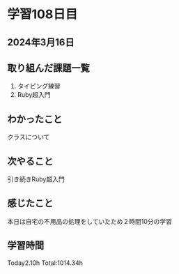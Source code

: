 # 学習108日目
## 2024年3月16日
## 取り組んだ課題一覧
1. タイピング練習
2. Ruby超入門
## わかったこと
クラスについて
## 次やること
引き続きRuby超入門
## 感じたこと
本日は自宅の不用品の処理をしていたため２時間10分の学習
## 学習時間
 Today2.10h
 Total:1014.34h
